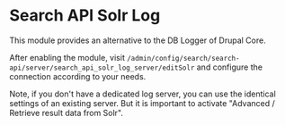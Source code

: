 # Search API Solr Log

This module provides an alternative to the DB Logger of Drupal Core.

After enabling the module, visit `/admin/config/search/search-api/server/search_api_solr_log_server/editSolr` and
configure the connection according to your needs.

Note, if you don't have a dedicated log server, you can use the identical settings of an existing server.
But it is important to activate "Advanced / Retrieve result data from Solr".
